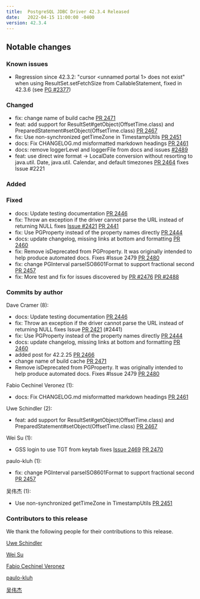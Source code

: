 ```yaml
---
title:  PostgreSQL JDBC Driver 42.3.4 Released
date:   2022-04-15 11:00:00 -0400
version: 42.3.4
---
```


## Notable changes

### Known issues

* Regression since 42.3.2: "cursor <unnamed portal 1> does not exist" when using ResultSet.setFetchSize from CallableStatement, fixed in 42.3.6 (see [PG #2377](https://github.com/pgjdbc/pgjdbc/pull/2377))

### Changed

* fix: change name of build cache [PR 2471](https://github.com/pgjdbc/pgjdbc/pull/2471)
* feat: add support for ResultSet#getObject(OffsetTime.class) and PreparedStatement#setObject(OffsetTime.class) [PR 2467](https://github.com/pgjdbc/pgjdbc/pull/2467)
* fix: Use non-synchronized getTimeZone in TimestampUtils [PR 2451](https://github.com/pgjdbc/pgjdbc/pull/2451)
* docs: Fix CHANGELOG.md misformatted markdown headings [PR 2461](https://github.com/pgjdbc/pgjdbc/pull/2461)
* docs:  remove loggerLevel and loggerFile from docs and issues [#2489](https://github.com/pgjdbc/pgjdbc/pull/2489)
* feat: use direct wire format -> LocalDate conversion without resorting to java.util. Date, java.util. Calendar,
  and default timezones [PR 2464](https://github.com/pgjdbc/pgjdbc/pull/2464) fixes Issue #2221

### Added

### Fixed

* docs: Update testing documentation [PR 2446](https://github.com/pgjdbc/pgjdbc/pull/2446)
* fix: Throw an exception if the driver cannot parse the URL instead of returning NULL fixes [Issue #2421](https://github.com/pgjdbc/pgjdbc/issues/2421)  [PR 2441](https://github.com/pgjdbc/pgjdbc/pull/2441)
* fix: Use PGProperty instead of the property names directly [PR 2444](https://github.com/pgjdbc/pgjdbc/pull/2444)
* docs: update changelog, missing links at bottom and formatting [PR 2460](https://github.com/pgjdbc/pgjdbc/pull/2460)
* fix: Remove isDeprecated from PGProperty. It was originally intended to help produce automated docs. Fixes #Issue 2479 [PR 2480](https://github.com/pgjdbc/pgjdbc/pull/2480)
* fix: change PGInterval parseISO8601Format to support fractional second [PR 2457](https://github.com/pgjdbc/pgjdbc/pull/2457)
* fix: More test and fix for issues discovered by [PR #2476](https://github.com/pgjdbc/pgjdbc/pull/2476) [PR #2488](https://github.com/pgjdbc/pgjdbc/pull/2488)

<!--more-->

### Commits by author

Dave Cramer (8):

* docs: Update testing documentation [PR 2446](https://github.com/pgjdbc/pgjdbc/pull/2446)
* fix: Throw an exception if the driver cannot parse the URL instead of returning NULL fixes Issue [PR 2421](https://github.com/pgjdbc/pgjdbc/pull/2421) (#2441)
* fix: Use PGProperty instead of the property names directly [PR 2444](https://github.com/pgjdbc/pgjdbc/pull/2444)
* docs: update changelog, missing links at bottom and formatting [PR 2460](https://github.com/pgjdbc/pgjdbc/pull/2460)
* added post for 42.2.25 [PR 2466](https://github.com/pgjdbc/pgjdbc/pull/2466)
* change name of build cache [PR 2471](https://github.com/pgjdbc/pgjdbc/pull/2471)
* Remove isDeprecated from PGProperty. It was originally intended to help produce automated docs. Fixes #Issue 2479 [PR 2480](https://github.com/pgjdbc/pgjdbc/pull/2480)

Fabio Cechinel Veronez (1):

* docs: Fix CHANGELOG.md misformatted markdown headings [PR 2461](https://github.com/pgjdbc/pgjdbc/pull/2461)

Uwe Schindler (2):

* feat: add support for ResultSet#getObject(OffsetTime.class) and PreparedStatement#setObject(OffsetTime.class) [PR 2467](https://github.com/pgjdbc/pgjdbc/pull/2467)

Wei Su (1):

* GSS login to use TGT from keytab fixes [Issue 2469](https://github.com/pgjdbc/pgjdbc/issues/2469) [PR 2470](https://github.com/pgjdbc/pgjdbc/pull/2470)

paulo-kluh (1):

* fix: change PGInterval parseISO8601Format to support fractional second [PR 2457](https://github.com/pgjdbc/pgjdbc/pull/2457)

吴伟杰 (1):

* Use non-synchronized getTimeZone in TimestampUtils [PR 2451](https://github.com/pgjdbc/pgjdbc/pull/2451)

### Contributors to this release

We thank the following people for their contributions to this release.

[Uwe Schindler](https://github.com/uschindler)

[Wei Su](https://github.com/suwei111333)

[Fabio Cechinel Veronez](https://github.com/fcv)

[paulo-kluh](https://github.com/paulo-kluh)

[吴伟杰](https://github.com/TeslaCN)
